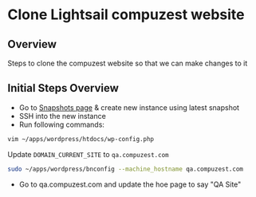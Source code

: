 # Clone Lightsail compuzest website

## Overview

Steps to clone the compuzest website so that we can make changes to it

## Initial Steps Overview

* Go to [Snapshots page](https://lightsail.aws.amazon.com/ls/webapp/us-east-1/instances/compuzest-website/snapshot) & create new instance using latest snapshot
* SSH into the new instance
* Run following commands:

```bash
vim ~/apps/wordpress/htdocs/wp-config.php
```

Update `DOMAIN_CURRENT_SITE` to `qa.compuzest.com`

```bash
sudo ~/apps/wordpress/bnconfig --machine_hostname qa.compuzest.com
```

* Go to qa.compuzest.com and update the hoe page to say "QA Site"
